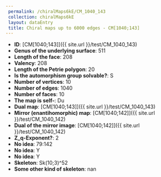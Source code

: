 ```yaml
--- 
 permalink: /chiralMaps6kE/CM_1040_143 
 collection: chiralMaps6kE
 layout: dataEntry
 title: Chiral maps up to 6000 edges - CM[1040;143]
---
```


- **ID**: [CM[1040;143]]({{ site.url }}/test/CM_1040_143)
- **Genus of the underlying surface**: 511
- **Length of the face**: 208
- **Valency**: 208
- **Length of the Petrie polygon**: 20
- **Is the automorphism group solvable?**: S
- **Number of vertices**: 10
- **Number of edges**: 1040
- **Number of faces**: 10
- **The map is self-**: Du
- **Dual map**: [CM[1040;143]]({{ site.url }}/test/CM_1040_143)
- **Mirror (enantihomorphic) map**: [CM[1040;142]]({{ site.url }}/test/CM_1040_142)
- **Dual of the mirror image**: [CM[1040;142]]({{ site.url }}/test/CM_1040_142)
- **Z_q-Exponent?**: 2
- **No idea**:  79:142
- **No idea**: Y
- **No idea**: Y
- **Skeleton**: Sk(10;3)^52
- **Some other kind of skeleton**: nan
